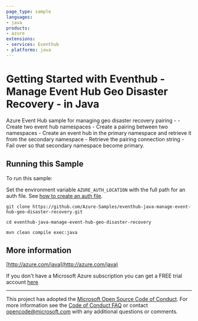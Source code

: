 ```yaml
---
page_type: sample
languages:
- java
products:
- azure
extensions:
- services: Eventhub
- platforms: java
---
```


# Getting Started with Eventhub - Manage Event Hub Geo Disaster Recovery - in Java #


  Azure Event Hub sample for managing geo disaster recovery pairing -
    - Create two event hub namespaces
    - Create a pairing between two namespaces
    - Create an event hub in the primary namespace and retrieve it from the secondary namespace
    - Retrieve the pairing connection string
    - Fail over so that secondary namespace become primary.
 

## Running this Sample ##

To run this sample:

Set the environment variable `AZURE_AUTH_LOCATION` with the full path for an auth file. See [how to create an auth file](https://github.com/Azure/azure-libraries-for-java/blob/master/AUTH.md).

    git clone https://github.com/Azure-Samples/eventhub-java-manage-event-hub-geo-disaster-recovery.git

    cd eventhub-java-manage-event-hub-geo-disaster-recovery

    mvn clean compile exec:java

## More information ##

[http://azure.com/java](http://azure.com/java)

If you don't have a Microsoft Azure subscription you can get a FREE trial account [here](http://go.microsoft.com/fwlink/?LinkId=330212)

---

This project has adopted the [Microsoft Open Source Code of Conduct](https://opensource.microsoft.com/codeofconduct/). For more information see the [Code of Conduct FAQ](https://opensource.microsoft.com/codeofconduct/faq/) or contact [opencode@microsoft.com](mailto:opencode@microsoft.com) with any additional questions or comments.